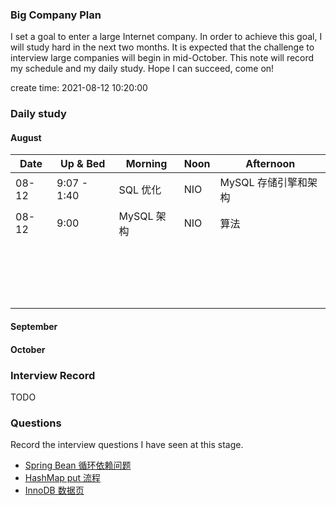 ### Big Company Plan

I set a goal to enter a large Internet company. In order to achieve this goal, I will study hard in the next two months. It is expected that the challenge to interview large companies will begin in mid-October. This note will record my schedule and my daily study. Hope I can succeed, come on!

create time: 2021-08-12 10:20:00

### Daily study

#### August

| Date  | Up & Bed    | Morning    | Noon | Afternoon            |
| ----- | ----------- | ---------- | ---- | -------------------- |
| 08-12 | 9:07 - 1:40 | SQL 优化   | NIO  | MySQL 存储引擎和架构 |
| 08-12 | 9:00        | MySQL 架构 | NIO  | 算法                 |
|       |             |            |      |                      |
|       |             |            |      |                      |
|       |             |            |      |                      |
|       |             |            |      |                      |
|       |             |            |      |                      |
|       |             |            |      |                      |
|       |             |            |      |                      |
|       |             |            |      |                      |
|       |             |            |      |                      |
|       |             |            |      |                      |
|       |             |            |      |                      |
|       |             |            |      |                      |
|       |             |            |      |                      |
|       |             |            |      |                      |
|       |             |            |      |                      |
|       |             |            |      |                      |
|       |             |            |      |                      |
|       |             |            |      |                      |

#### September

#### October

### Interview Record

TODO

### Questions

Record the interview questions I have seen at this stage.

- [Spring Bean 循环依赖问题](https://blog.csdn.net/u010853261/article/details/77940767)
- [HashMap put 流程](https://blog.csdn.net/u011066470/article/details/86699062)
- [InnoDB 数据页](https://blog.csdn.net/star_xing123/article/details/107380438)

